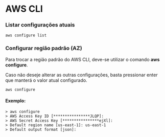 # AWS CLI

### Listar configurações atuais

```
aws configure list
```

### Configurar região padrão (AZ)

Para trocar a região padrão do AWS CLI, deve-se utilizar o comando **aws configure**.

Caso não deseje alterar as outras configurações, basta pressionar enter que manterá o valor atual configurado.

```
aws configure
```

#### Exemplo:

```
> aws configure
> AWS Access Key ID [****************JLQP]: 
> AWS Secret Access Key [****************ejXl]: 
> Default region name [us-east-1]: us-east-1
> Default output format [json]:
```
